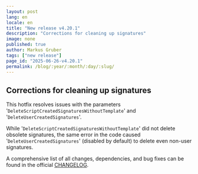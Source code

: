 ```yaml
---
layout: post
lang: en
locale: en
title: "New release v4.20.1"
description: "Corrections for cleaning up signatures"
image: none
published: true
author: Markus Gruber
tags: ["new release"]
page_id: "2025-06-26-v4.20.1"
permalink: /blog/:year/:month/:day/:slug/
---
```

## Corrections for cleaning up signatures
This hotfix resolves issues with the parameters '`DeleteScriptCreatedSignaturesWithoutTemplate`' and '`DeleteUserCreatedSignatures`'.

While '`DeleteScriptCreatedSignaturesWithoutTemplate`' did not delete obsolete signatures, the same error in the code caused '`DeleteUserCreatedSignatures`' (disabled by default) to delete even non-user signatures.

A comprehensive list of all changes, dependencies, and bug fixes can be found in the official [CHANGELOG](https://github.com/Set-OutlookSignatures/Set-OutlookSignatures/blob/main/docs/CHANGELOG.md).